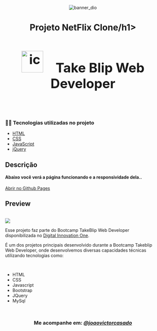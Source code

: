 <p align="center">
<img src="https://user-images.githubusercontent.com/71366644/160241053-56687745-bbfd-4b0a-8642-3c9471960108.png" alt="banner_dio">
</p>



<!--About session-->
<h1 align="center">Projeto NetFlix Clone/h1>




<div>
    <h2> <img style="width:70px" src="https://hermes.digitalinnovation.one/lab_projects/badges/38586284-7e96-40d5-8504-b8c1cf504c4f.png" alt="icone_curso_dio">  &ensp; Take Blip Web Developer</h2>
    
</div>
  
<br>
  

<h3>👨‍💻 Tecnologias utilizadas no projeto</h3>

- [HTML](https://www.w3schools.com/html/)
- [CSS](https://developer.mozilla.org/pt-BR/docs/Web/CSS)
- [JavaScript](https://developer.mozilla.org/en-US/docs/Web/JavaScript)
- [jQuery](https://jquery.com/) 
  <br>
        

<h2> Descrição </h2>

<p><h4> Abaixo você verá a página funcionando e a responsividade dela.. </h4> </p>
        

 [Abrir no Github Pages](https://joaovictorcasado.github.io/project_interface_netflix_dio/)
 <br>



<h2> Preview </h2>

<!--Aqui irá uma previa do jogo em execução.. -->
<br>
<img src="readme.gif">
      

        
<br>        

Esse projeto faz parte do Bootcamp TakeBlip Web Developer disponibilizada no [Digital Innovation One](https://digitalinnovation.one/).

<p>É um dos projetos principais desenvolvido durante a Bootcamp Takeblip Web Developer, onde  desenvolvemos diversas capacidades técnicas utilizando  tecnologias como:
</p>
<br>

- HTML 
- CSS 
- Javascript 
- Bootstrap 
- JQuery 
- MySql 



<!--Bottom session-->
<br><h3 align=center>Me acompanhe em: <a target="_blank" href="https://www.linkedin.com/in/joaovictorcasado/" > <em> @joaovictorcasado </em> </a></h3>
